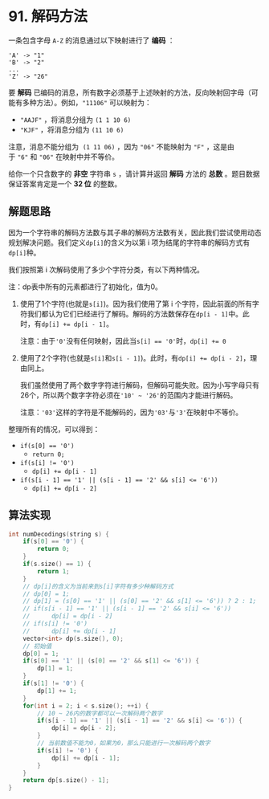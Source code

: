 # 91. 解码方法

一条包含字母 `A-Z` 的消息通过以下映射进行了 **编码** ：

```
'A' -> "1"
'B' -> "2"
...
'Z' -> "26"
```

要 **解码** 已编码的消息，所有数字必须基于上述映射的方法，反向映射回字母（可能有多种方法）。例如，`"11106"` 可以映射为：

- `"AAJF"` ，将消息分组为 `(1 1 10 6)`
- `"KJF"` ，将消息分组为 `(11 10 6)`

注意，消息不能分组为  `(1 11 06)` ，因为 `"06"` 不能映射为 `"F"` ，这是由于 `"6"` 和 `"06"` 在映射中并不等价。

给你一个只含数字的 **非空** 字符串 `s` ，请计算并返回 **解码** 方法的 **总数** 。题目数据保证答案肯定是一个 **32 位** 的整数。

## 解题思路

因为一个字符串的解码方法数与其子串的解码方法数有关，因此我们尝试使用动态规划解决问题。我们定义`dp[i]`的含义为以第 i 项为结尾的字符串的解码方式有`dp[i]`种。

我们按照第 i 次解码使用了多少个字符分类，有以下两种情况。

注：dp表中所有的元素都进行了初始化，值为0。

1. 使用了1个字符(也就是`s[i]`)。因为我们使用了第 i 个字符，因此前面的所有字符我们都认为它们已经进行了解码。解码的方法数保存在`dp[i - 1]`中。此时，有`dp[i] += dp[i - 1]`。

    注意：由于`'0'`没有任何映射，因此当`s[i] == '0'`时，`dp[i] += 0`

2. 使用了2个字符(也就是`s[i]`和`s[i - 1]`)。此时，有`dp[i] += dp[i - 2]`，理由同上。
    
    我们虽然使用了两个数字字符进行解码，但解码可能失败。因为小写字母只有26个，所以两个数字字符必须在`'10' ~ '26'`的范围内才能进行解码。

    注意：`'03'`这样的字符是不能解码的，因为`'03'`与`'3'`在映射中不等价。

整理所有的情况，可以得到：

- `if(s[0] == '0')`
  - `return 0;`
- `if(s[i] != '0')`
  - `dp[i] += dp[i - 1]`
- `if(s[i - 1] == '1' || (s[i - 1] == '2' && s[i] <= '6'))`
  - `dp[i] += dp[i - 2]`


## 算法实现

```cpp
int numDecodings(string s) {
    if(s[0] == '0') {
        return 0;
    }
    if(s.size() == 1) {
        return 1;
    }
    // dp[i]的含义为当前来到s[i]字符有多少种解码方式
    // dp[0] = 1;
    // dp[1] = (s[0] == '1' || (s[0] == '2' && s[1] <= '6')) ? 2 : 1;
    // if(s[i - 1] == '1' || (s[i - 1] == '2' && s[i] <= '6'))
    //      dp[i] = dp[i - 2] 
    // if(s[i] != '0')
    //      dp[i] += dp[i - 1]
    vector<int> dp(s.size(), 0);
    // 初始值
    dp[0] = 1;
    if(s[0] == '1' || (s[0] == '2' && s[1] <= '6')) {
        dp[1] = 1;
    }
    if(s[1] != '0') {
        dp[1] += 1;
    }
    for(int i = 2; i < s.size(); ++i) {
        // 10 ~ 26内的数字都可以一次解码两个数字
        if(s[i - 1] == '1' || (s[i - 1] == '2' && s[i] <= '6')) {
            dp[i] = dp[i - 2];
        }
        // 当前数值不能为0，如果为0，那么只能进行一次解码两个数字
        if(s[i] != '0') {
            dp[i] += dp[i - 1];
        }
    }
    return dp[s.size() - 1];
}
```
